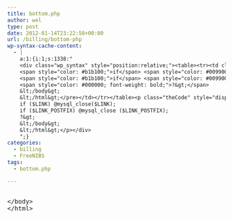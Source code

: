 ```yaml
---
title: bottom.php
author: wel
type: post
date: 2012-01-14T23:22:58+00:00
url: /billing/bottom-php
wp-syntax-cache-content:
  - |
    a:1:{i:1;s:1338:"
    <div class="wp_syntax" style="position:relative;"><table><tr><td class="code"><pre class="php" style="font-family:monospace;"><span style="color: #000000; font-weight: bold;">&lt;?php</span>
    <span style="color: #b1b100;">if</span> <span style="color: #009900;">&#40;</span><span style="color: #000088;">$LINK</span><span style="color: #009900;">&#41;</span> <span style="color: #339933;">@</span><span style="color: #990000;">mysql_close</span><span style="color: #009900;">&#40;</span><span style="color: #000088;">$LINK</span><span style="color: #009900;">&#41;</span><span style="color: #339933;">;</span>
    <span style="color: #b1b100;">if</span> <span style="color: #009900;">&#40;</span><span style="color: #000088;">$LINK_POSTFIX</span><span style="color: #009900;">&#41;</span> <span style="color: #339933;">@</span><span style="color: #990000;">mysql_close</span> <span style="color: #009900;">&#40;</span><span style="color: #000088;">$LINK_POSTFIX</span><span style="color: #009900;">&#41;</span><span style="color: #339933;">;</span>
    <span style="color: #000000; font-weight: bold;">?&gt;</span>
    &lt;/body&gt;
    &lt;/html&gt;</pre></td></tr></table><p class="theCode" style="display:none;">&lt;?php
    if ($LINK) @mysql_close($LINK);
    if ($LINK_POSTFIX) @mysql_close ($LINK_POSTFIX);
    ?&gt;
    &lt;/body&gt;
    &lt;/html&gt;</p></div>
    ";}
categories:
  - billing
  - FreeNIBS
tags:
  - bottom.php

---
```

<pre lang="php"><?php
if ($LINK) @mysql_close($LINK);
if ($LINK_POSTFIX) @mysql_close ($LINK_POSTFIX);
?>
&lt;/body>
&lt;/html>

</pre>